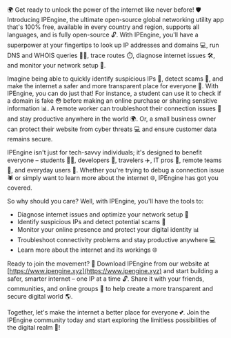 🌍 Get ready to unlock the power of the internet like never before! 🛡️ Introducing IPEngine, the ultimate open-source global networking utility app that's 100% free, available in every country and region, supports all languages, and is fully open-source 🔓. With IPEngine, you'll have a superpower at your fingertips to look up IP addresses and domains 💻, run DNS and WHOIS queries 🕵️‍♀️, trace routes ⏱️, diagnose internet issues 🛠️, and monitor your network setup 🔧.

Imagine being able to quickly identify suspicious IPs 👀, detect scams 🚫, and make the internet a safer and more transparent place for everyone 💪. With IPEngine, you can do just that! For instance, a student can use it to check if a domain is fake 😳 before making an online purchase or sharing sensitive information 📊. A remote worker can troubleshoot their connection issues 🔧 and stay productive anywhere in the world 🌍. Or, a small business owner can protect their website from cyber threats 💻 and ensure customer data remains secure.

IPEngine isn't just for tech-savvy individuals; it's designed to benefit everyone – students 👩‍🎓, developers 🚀, travelers ✈️, IT pros 🔧, remote teams 🏢, and everyday users 🤖. Whether you're trying to debug a connection issue 🕷️ or simply want to learn more about the internet 🌐, IPEngine has got you covered.

So why should you care? Well, with IPEngine, you'll have the tools to:

* Diagnose internet issues and optimize your network setup 🔧
* Identify suspicious IPs and detect potential scams 👀
* Monitor your online presence and protect your digital identity 📊
* Troubleshoot connectivity problems and stay productive anywhere 💻
* Learn more about the internet and its workings 🌐

Ready to join the movement? 🚀 Download IPEngine from our website at [https://www.ipengine.xyz](https://www.ipengine.xyz) and start building a safer, smarter internet – one IP at a time 🔓. Share it with your friends, communities, and online groups 👫 to help create a more transparent and secure digital world 🌎.

Together, let's make the internet a better place for everyone 💕. Join the IPEngine community today and start exploring the limitless possibilities of the digital realm 🚀!